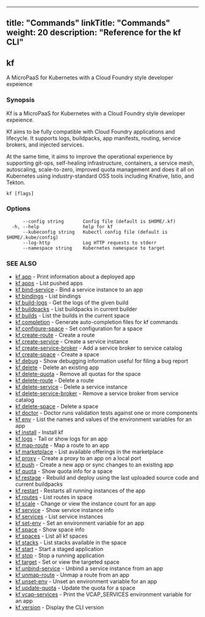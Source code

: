 
---
title: "Commands"
linkTitle: "Commands"
weight: 20
description: "Reference for the kf CLI"
---

## kf

A MicroPaaS for Kubernetes with a Cloud Foundry style developer expeience

### Synopsis

Kf is a MicroPaaS for Kubernetes with a Cloud Foundry style developer expeience.

 Kf aims to be fully compatible with Cloud Foundry applications and lifecycle. It supports logs, buildpacks, app manifests, routing, service brokers, and injected services.

 At the same time, it aims to improve the operational experience by supporting git-ops, self-healing infrastructure, containers, a service mesh, autoscaling, scale-to-zero, improved quota management and does it all on Kubernetes using industry-standard OSS tools including Knative, Istio, and Tekton.

```
kf [flags]
```

### Options

```
      --config string       Config file (default is $HOME/.kf)
  -h, --help                help for kf
      --kubeconfig string   Kubectl config file (default is $HOME/.kube/config)
      --log-http            Log HTTP requests to stderr
      --namespace string    Kubernetes namespace to target
```

### SEE ALSO

* [kf app](/docs/general-info/kf-cli/commands/kf-app/)	 - Print information about a deployed app
* [kf apps](/docs/general-info/kf-cli/commands/kf-apps/)	 - List pushed apps
* [kf bind-service](/docs/general-info/kf-cli/commands/kf-bind-service/)	 - Bind a service instance to an app
* [kf bindings](/docs/general-info/kf-cli/commands/kf-bindings/)	 - List bindings
* [kf build-logs](/docs/general-info/kf-cli/commands/kf-build-logs/)	 - Get the logs of the given build
* [kf buildpacks](/docs/general-info/kf-cli/commands/kf-buildpacks/)	 - List buildpacks in current builder
* [kf builds](/docs/general-info/kf-cli/commands/kf-builds/)	 - List the builds in the current space
* [kf completion](/docs/general-info/kf-cli/commands/kf-completion/)	 - Generate auto-completion files for kf commands
* [kf configure-space](/docs/general-info/kf-cli/commands/kf-configure-space/)	 - Set configuration for a space
* [kf create-route](/docs/general-info/kf-cli/commands/kf-create-route/)	 - Create a route
* [kf create-service](/docs/general-info/kf-cli/commands/kf-create-service/)	 - Create a service instance
* [kf create-service-broker](/docs/general-info/kf-cli/commands/kf-create-service-broker/)	 - Add a service broker to service catalog
* [kf create-space](/docs/general-info/kf-cli/commands/kf-create-space/)	 - Create a space
* [kf debug](/docs/general-info/kf-cli/commands/kf-debug/)	 - Show debugging information useful for filing a bug report
* [kf delete](/docs/general-info/kf-cli/commands/kf-delete/)	 - Delete an existing app
* [kf delete-quota](/docs/general-info/kf-cli/commands/kf-delete-quota/)	 - Remove all quotas for the space
* [kf delete-route](/docs/general-info/kf-cli/commands/kf-delete-route/)	 - Delete a route
* [kf delete-service](/docs/general-info/kf-cli/commands/kf-delete-service/)	 - Delete a service instance
* [kf delete-service-broker](/docs/general-info/kf-cli/commands/kf-delete-service-broker/)	 - Remove a service broker from service catalog
* [kf delete-space](/docs/general-info/kf-cli/commands/kf-delete-space/)	 - Delete a space
* [kf doctor](/docs/general-info/kf-cli/commands/kf-doctor/)	 - Doctor runs validation tests against one or more components
* [kf env](/docs/general-info/kf-cli/commands/kf-env/)	 - List the names and values of the environment variables for an app
* [kf install](/docs/general-info/kf-cli/commands/kf-install/)	 - Install kf
* [kf logs](/docs/general-info/kf-cli/commands/kf-logs/)	 - Tail or show logs for an app
* [kf map-route](/docs/general-info/kf-cli/commands/kf-map-route/)	 - Map a route to an app
* [kf marketplace](/docs/general-info/kf-cli/commands/kf-marketplace/)	 - List available offerings in the marketplace
* [kf proxy](/docs/general-info/kf-cli/commands/kf-proxy/)	 - Create a proxy to an app on a local port
* [kf push](/docs/general-info/kf-cli/commands/kf-push/)	 - Create a new app or sync changes to an existing app
* [kf quota](/docs/general-info/kf-cli/commands/kf-quota/)	 - Show quota info for a space
* [kf restage](/docs/general-info/kf-cli/commands/kf-restage/)	 - Rebuild and deploy using the last uploaded source code and current buildpacks
* [kf restart](/docs/general-info/kf-cli/commands/kf-restart/)	 - Restarts all running instances of the app
* [kf routes](/docs/general-info/kf-cli/commands/kf-routes/)	 - List routes in space
* [kf scale](/docs/general-info/kf-cli/commands/kf-scale/)	 - Change or view the instance count for an app
* [kf service](/docs/general-info/kf-cli/commands/kf-service/)	 - Show service instance info
* [kf services](/docs/general-info/kf-cli/commands/kf-services/)	 - List service instances
* [kf set-env](/docs/general-info/kf-cli/commands/kf-set-env/)	 - Set an environment variable for an app
* [kf space](/docs/general-info/kf-cli/commands/kf-space/)	 - Show space info
* [kf spaces](/docs/general-info/kf-cli/commands/kf-spaces/)	 - List all kf spaces
* [kf stacks](/docs/general-info/kf-cli/commands/kf-stacks/)	 - List stacks available in the space
* [kf start](/docs/general-info/kf-cli/commands/kf-start/)	 - Start a staged application
* [kf stop](/docs/general-info/kf-cli/commands/kf-stop/)	 - Stop a running application
* [kf target](/docs/general-info/kf-cli/commands/kf-target/)	 - Set or view the targeted space
* [kf unbind-service](/docs/general-info/kf-cli/commands/kf-unbind-service/)	 - Unbind a service instance from an app
* [kf unmap-route](/docs/general-info/kf-cli/commands/kf-unmap-route/)	 - Unmap a route from an app
* [kf unset-env](/docs/general-info/kf-cli/commands/kf-unset-env/)	 - Unset an environment variable for an app
* [kf update-quota](/docs/general-info/kf-cli/commands/kf-update-quota/)	 - Update the quota for a space
* [kf vcap-services](/docs/general-info/kf-cli/commands/kf-vcap-services/)	 - Print the VCAP_SERVICES environment variable for an app
* [kf version](/docs/general-info/kf-cli/commands/kf-version/)	 - Display the CLI version

